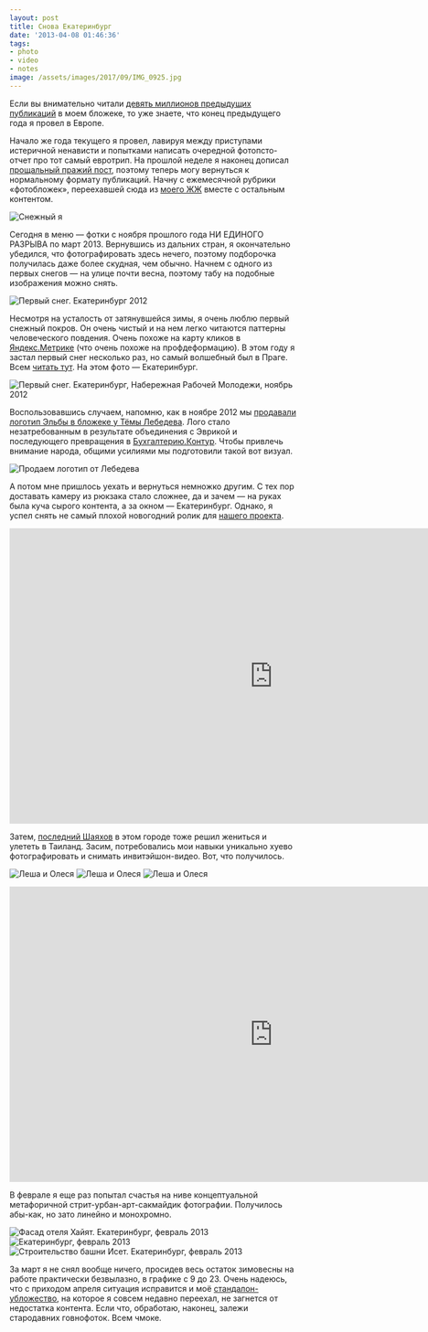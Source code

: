 ```yaml
---
layout: post
title: Снова Екатеринбург
date: '2013-04-08 01:46:36'
tags:
- photo
- video
- notes
image: /assets/images/2017/09/IMG_0925.jpg
---
```


Если вы внимательно читали [девять миллионов предыдущих публикаций](http://shouldgo.ru/tag/travel/) в моем бложеке, то уже знаете, что конец предыдущего года я провел в Европе.

Начало же года текущего я провел, лавируя между приступами истеричной ненависти и попытками написать очередной фотопсто-отчет про тот самый евротрип. На прошлой неделе я наконец дописал [прощальный пражий пост](http://shouldgo.ru/praga-the-end/ "Прага. The end of the line"), поэтому теперь могу вернуться к нормальному формату публикаций. Начну с ежемесячной рубрики «фотобложек», переехавшей сюда из [моего ЖЖ](http://shouldgo.livejournal.com/) вместе с остальным контентом.

![Снежный я](/assets/images/2017/09/IMG_0947.jpg)

Сегодня в меню — фотки с ноября прошлого года НИ ЕДИНОГО РАЗРЫВА по март 2013. Вернувшись из дальних стран, я окончательно убедился, что фотографировать здесь нечего, поэтому подборочка получилась даже более скудная, чем обычно. Начнем с одного из первых снегов — на улице почти весна, поэтому табу на подобные изображения можно снять.

![Первый снег. Екатеринбург 2012](/assets/images/2017/09/IMG_0879.jpg)

Несмотря на усталость от затянувшейся зимы, я очень люблю первый снежный покров. Он очень чистый и на нем легко читаются паттерны человеческого повдения. Очень похоже на карту кликов в [Яндекс.Метрике](http://metrika.yandex.ru) (что очень похоже на профдеформацию). В этом году я застал первый снег несколько раз, но самый волшебный был в Праге. Всем [читать тут](http://shouldgo.ru/praga-the-end/ "Прага. The end of the line"). На этом фото — Екатеринбург.

![Первый снег. Екатеринбург, Набережная Рабочей Молодежи, ноябрь 2012](/assets/images/2017/09/IMG_0925.jpg)

Воспользовавшись случаем, напомню, как в ноябре 2012 мы [продавали логотип Эльбы в бложеке у Тёмы Лебедева](http://tema.livejournal.com/1270128.html). Лого стало незатребованным в результате объединения с Эврикой и последующего превращения в [Бухгалтерию.Контур](http://b-kontur.ru). Чтобы привлечь внимание народа, общими усилиями мы подготовили такой вот визуал.

![Продаем логотип от Лебедева](/assets/images/2017/09/startupkit1.jpg)

А потом мне пришлось уехать и вернуться немножко другим. С тех пор доставать камеру из рюкзака стало сложнее, да и зачем — на руках была куча сырого контента, а за окном — Екатеринбург. Однако, я успел снять не самый плохой новогодний ролик для [нашего проекта](http://b-kontur.ru).

<iframe width="920" height="517" src="https://www.youtube.com/embed/0ktPnr28BcI?rel=0" frameborder="0" allowfullscreen></iframe>

Затем, [последний Шаяхов](http://twitter.com/saintvitt) в этом городе тоже решил жениться и улететь в Таиланд. Засим, потребовались мои навыки уникально хуево фотографировать и снимать инвитэйшон-видео. Вот, что получилось.

![Леша и Олеся](/assets/images/2017/09/IMG_2551.jpg)
![Леша и Олеся](/assets/images/2017/09/IMG_2591.jpg)
![Леша и Олеся](/assets/images/2017/09/IMG_2623.jpg)

<iframe width="920" height="517" src="https://www.youtube.com/embed/5zJmKJLRn3o?rel=0" frameborder="0" allowfullscreen></iframe>

В феврале я еще раз попытал счастья на ниве концептуальной метафоричной стрит-урбан-арт-сакмайдик фотографии. Получилось абы-как, но зато линейно и монохромно.

![Фасад отеля Хайят. Екатеринбург, февраль 2013](/assets/images/2017/09/IMG_2650.jpg)
![Екатеринбург, февраль 2013](/assets/images/2017/09/IMG_2645.jpg)
![Строительство башни Исет. Екатеринбург, февраль 2013](/assets/images/2017/09/IMG_2653.jpg)

За март я не снял вообще ничего, просидев весь остаток зимовесны на работе практически безвылазно, в графике с 9 до 23. Очень надеюсь, что с приходом апреля ситуация исправится и моё [стандалон-убложество](http://shouldgo.ru), на которое я совсем недавно переехал, не загнется от недостатка контента. Если что, обработаю, наконец, залежи стародавних говнофоток. Всем чмоке.